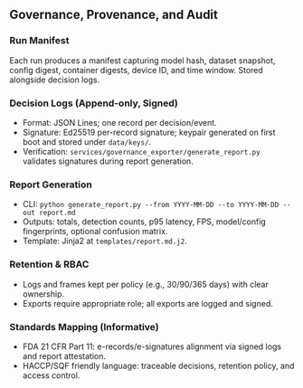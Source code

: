 ## Governance, Provenance, and Audit

### Run Manifest

Each run produces a manifest capturing model hash, dataset snapshot, config digest, container digests, device ID, and time window. Stored alongside decision logs.

### Decision Logs (Append-only, Signed)

- Format: JSON Lines; one record per decision/event.
- Signature: Ed25519 per-record signature; keypair generated on first boot and stored under `data/keys/`.
- Verification: `services/governance_exporter/generate_report.py` validates signatures during report generation.

### Report Generation

- CLI: `python generate_report.py --from YYYY-MM-DD --to YYYY-MM-DD --out report.md`
- Outputs: totals, detection counts, p95 latency, FPS, model/config fingerprints, optional confusion matrix.
- Template: Jinja2 at `templates/report.md.j2`.

### Retention & RBAC

- Logs and frames kept per policy (e.g., 30/90/365 days) with clear ownership.
- Exports require appropriate role; all exports are logged and signed.

### Standards Mapping (Informative)

- FDA 21 CFR Part 11: e-records/e-signatures alignment via signed logs and report attestation.
- HACCP/SQF friendly language: traceable decisions, retention policy, and access control.



